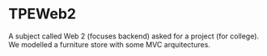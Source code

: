 # TPEWeb2
A subject called Web 2 (focuses backend) asked for a project (for college). We modelled a furniture store with some MVC arquitectures.
